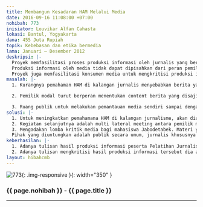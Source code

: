 ```yaml
---
title: Membangun Kesadaran HAM Melalui Media
date: 2016-09-16 11:08:00 +07:00
nohibah: 773
inisiator: Louvikar Alfan Cahasta
lokasi: Bantul, Yogyakarta
dana: 455 Juta Rupiah
topik: Kebebasan dan etika bermedia
lama: Januari – Desember 2012
deskripsi: |-
  Proyek memfasilitasi proses produksi informasi oleh jurnalis yang berbasis pada hak asasi manusia. Informasi yang berbasis pada hak asasi manusia harus memperhatikan prinsip partisipasi, akuntabilitas, non-diskriminasi, pemberdayaan dan lingkage to human rights. Pembahasan lebih dalam melalui kegiatan pelatihan Jurnalisme Berbasis Hak Asasi Manusia. Prioritas bagi jurnalis yang berasal dari Indonesia Wilayah Timur.
  Produksi informasi oleh media tidak dapat dipisahkan dari peran pemilik media. Untuk itu proyek memfasilitasi pertemuan organisasi jurnalis-perusahaan media-organisasi hak asasi manusia. Harapannya, terdapat rubrik,kolom,tayangan yang reguler dan spesifik membahas masalah hak asasi manusia.
  Proyek juga memfasilitasi konsumen media untuk mengkritisi produksi informasi melalui kegiatan Lomba Kritik Media. Materi yang menjadi bahan untuk dikritisi oleh masyarakat adalah hasil produksi informasi peserta Pelatihan Jurnalisme Berbasis Hak Asasi Manusia.
masalah: |-
  1. Kurangnya pemahaman HAM di kalangan jurnalis menyebabkan berita yang muncul seringnya diskriminatif terhadap kelompok tertentu. Berita yang muncul juga seringkali tidak berimbang hanya sesuai dengan keinginan dari pemilik modal saja.

  2. Pemilik modal turut berperan menentukan content berita yang disajikan, berita mana yang mau ditampilkan dan mana yang tidak perlu ditampilkan. Hal ini sangat disayangkan karena biasanya hanya berita-berita yang bisa meningkatkan pendapatan media tersebut serta disajikan disajikan secara tidak berimbang. Nuansa hak asasi manusia sangat sedikit sekali diperhitungkan dalam content beritanya sendiri.

  3. Ruang publik untuk melakukan pemantauan media sendiri sampai dengan saat ini belum dimaksimalkan. Belum banyak masyarakata yang mau melakukan kritik terhadap media.
solusi: |-
  1. Untuk meningkatkan pemahamana HAM di kalangan jurnalisme, akan diadakan pelatihan jurnalisme berbasis hak asasi manusia.
  2. Kegiatan selanjutnya adalah multi lateral meeting antara pemilik modal, jurnalis dan organisassi-organisasi hak asasi manusia unutk membuat komitmen pemberitaan yang berbasis hak asasi manusia.
  3. Mengadakan lomba kritik media bagi mahasiswa Jabodetabek. Materi yang menjadi bahan untuk dikritisi oleh masyarakat adalah hasil produksi informasi peserta Pelatihan Jurnalisme Berbasis Hak Asasi Manusia.
  Pihak yang diuntungkan adalah publik secara umum, jurnalis khususnya dari bagian timur, dan mahasiswa khususnya di wilayah Jabodetabek.
keberhasilan: |-
  1. Adanya tulisan hasil produksi informasi peserta Pelatihan Jurnalisme Berbasis Hak Asasi Manusia.
  2. Adanya tulisan mengkritisi hasil produksi informasi tersebut dia atas
layout: hibahcmb
---
```


![773](/static/img/hibahcmb/773.png){: .img-responsive }{: width="350" }

### {{ page.nohibah }} - {{ page.title }}

---
